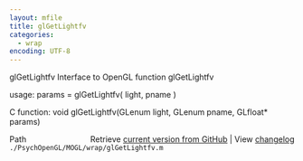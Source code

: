 ```yaml
---
layout: mfile
title: glGetLightfv
categories:
  - wrap
encoding: UTF-8
---
```


glGetLightfv  Interface to OpenGL function glGetLightfv

usage:  params = glGetLightfv\( light, pname \)

C function:  void glGetLightfv\(GLenum light, GLenum pname, GLfloat\* params\)


<div class="code_header" style="text-align:right;">
  <span style="float:left;">Path&nbsp;&nbsp;</span> <span class="counter">Retrieve <a href=
  "https://raw.github.com/Psychtoolbox-3/Psychtoolbox-3/beta/./PsychOpenGL/MOGL/wrap/glGetLightfv.m">current version from GitHub</a> | View <a href=
  "https://github.com/Psychtoolbox-3/Psychtoolbox-3/commits/beta/./PsychOpenGL/MOGL/wrap/glGetLightfv.m">changelog</a></span>
</div>
<div class="code">
  <code>./PsychOpenGL/MOGL/wrap/glGetLightfv.m</code>
</div>
